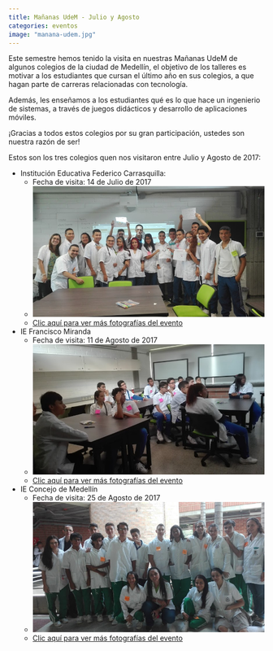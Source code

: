 ```yaml
---
title: Mañanas UdeM - Julio y Agosto
categories: eventos
image: "manana-udem.jpg"
---
```

Este semestre hemos tenido la visita en nuestras Mañanas UdeM de algunos colegios de la ciudad de Medellín, el objetivo de los talleres es motivar a los estudiantes que cursan el último año en sus colegios, a que hagan parte de carreras relacionadas con tecnología.

Además, les enseñamos a los estudiantes qué es lo que hace un ingenierio de sistemas, a través de juegos didácticos y desarrollo de aplicaciones móviles.

¡Gracias a todos estos colegios por su gran participación, ustedes son nuestra razón de ser!

Estos son los tres colegios quen nos visitaron entre Julio y Agosto de 2017:

- Institución Educativa Federico Carrasquilla:
  - Fecha de visita: 14 de Julio de 2017
  - ![image-title-here](/assets/images/posts/federico-carrasquilla.jpg)
  - [Clic aquí para ver más fotografías del evento](https://photos.google.com/share/AF1QipO_GCiUlR_Nmq-EGPydM1GOAfa5Y_zyDdbEHb7nE-ab5l-Mh8W-0D3MHtyR5IHKPA?key=ZU5OSE1pdnJweUdJejVERzBjOHBrYUQ5TzNmdmtn)
- IE Francisco Miranda
  - Fecha de visita: 11 de Agosto de 2017
  - ![image-title-here](/assets/images/posts/franciso-miranda.jpg)
  - [Clic aquí para ver más fotografías del evento](https://photos.app.goo.gl/eAXU8xZaUnuF2xgo2)
- IE Concejo de Medellín
  - Fecha de visita: 25 de Agosto de 2017
  - ![image-title-here](/assets/images/posts/consejo-medellin.jpg)
  - [Clic aquí para ver más fotografías del evento](https://photos.app.goo.gl/4HNp6iEOr9XLEXHS2)
